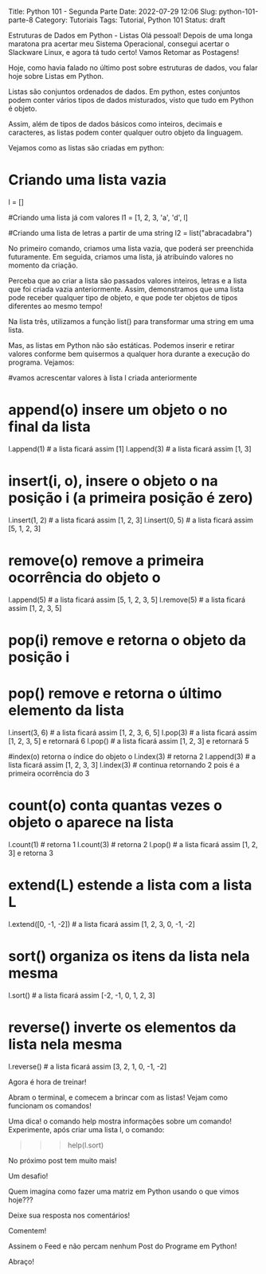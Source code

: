 Title: Python 101 - Segunda Parte
Date: 2022-07-29 12:06
Slug: python-101-parte-8
Category: Tutoriais
Tags: Tutorial, Python 101
Status: draft

Estruturas de Dados em Python - Listas
Olá pessoal! Depois de uma longa maratona pra acertar meu Sistema Operacional, consegui acertar o Slackware Linux, e agora tá tudo certo! Vamos Retomar as Postagens!

Hoje, como havia falado no último post sobre estruturas de dados, vou falar hoje sobre Listas em Python.

Listas são conjuntos ordenados de dados. Em python, estes conjuntos podem conter vários tipos de dados misturados, visto que tudo em Python é objeto.

Assim, além de tipos de dados básicos como inteiros, decimais e caracteres, as listas podem conter qualquer outro objeto da linguagem.

Vejamos como as listas são criadas em python:

# Criando uma lista vazia
l = []

#Criando uma lista já com valores
l1 = [1, 2, 3, 'a', 'd', l]

#Criando uma lista de letras a partir de uma string
l2 = list("abracadabra")

No primeiro comando, criamos uma lista vazia, que poderá ser preenchida futuramente. Em seguida, criamos uma lista, já atribuindo valores no momento da criação.

Perceba que ao criar a lista são passados valores inteiros, letras e a lista que foi criada vazia anteriormente. Assim, demonstramos que uma lista pode receber qualquer tipo de objeto, e que pode ter objetos de tipos diferentes ao mesmo tempo!

Na lista três, utilizamos a função list() para transformar uma string em uma lista.

Mas, as listas em Python não são estáticas. Podemos inserir e retirar valores conforme bem quisermos a qualquer hora durante a execução do programa. Vejamos:

#vamos acrescentar valores à lista l criada anteriormente
# append(o) insere um objeto o no final da lista
l.append(1) # a lista ficará assim [1]
l.append(3) # a lista ficará assim [1, 3] 
 
# insert(i, o), insere o objeto o na posição i (a primeira posição é zero)
l.insert(1, 2) # a lista ficará assim [1, 2, 3]
l.insert(0, 5) # a lista ficará assim [5, 1, 2, 3]
 
# remove(o) remove a primeira ocorrência do objeto o
l.append(5) # a lista ficará assim [5, 1, 2, 3, 5]
l.remove(5) # a lista ficará assim [1, 2, 3, 5]
 
# pop(i) remove e retorna o objeto da posição i
# pop() remove e retorna o último elemento da lista
l.insert(3, 6) # a lista ficará assim [1, 2, 3, 6, 5]
l.pop(3) # a lista ficará assim [1, 2, 3, 5] e retornará 6
l.pop() # a lista ficará assim [1, 2, 3] e retornará 5
 
#index(o) retorna o índice do objeto o
l.index(3) # retorna 2
l.append(3) # a lista ficará assim [1, 2, 3, 3]
l.index(3) # continua retornando 2 pois é a primeira ocorrência do 3
 
# count(o) conta quantas vezes o objeto o aparece na lista
l.count(1) # retorna 1
l.count(3) # retorna 2
l.pop() # a lista ficará assim [1, 2, 3] e retorna 3
 
# extend(L) estende a lista com a lista L
l.extend([0, -1, -2]) # a lista ficará assim [1, 2, 3, 0, -1, -2]
 
# sort() organiza os itens da lista nela mesma
l.sort() # a lista ficará assim [-2, -1, 0, 1, 2, 3]
 
# reverse() inverte os elementos da lista nela mesma
l.reverse() # a lista ficará assim [3, 2, 1, 0, -1, -2]

Agora é hora de treinar!

Abram o terminal, e comecem a brincar com as listas! Vejam como funcionam os comandos!

Uma dica! o comando help mostra informações sobre um comando! Experimente, após criar uma lista l, o comando:
>>> help(l.sort)

No próximo post tem muito mais!

Um desafio!

Quem imagina como fazer uma matriz em Python usando o que vimos hoje???

Deixe sua resposta nos comentários!

Comentem!

Assinem o Feed e não percam nenhum Post do Programe em Python!

Abraço!